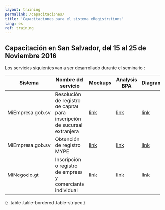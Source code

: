 ```yaml
---
layout: training
permalink: /capacitaciones/
title: 'Capacitaciones para el sistema eRegistrations'
lang: es
ref: training
---
```

## Capacitación en San Salvador, del 15 al 25 de Noviembre 2016

Los servicios siguientes van a ser desarrollado durante el seminario : 

Sistema | Nombre del servicio | Mockups | Analysis BPA | Diagram
--- | --- | --- | --- |--- 
MiEmpresa.gob.sv | Resolución de registro de capital para inscripción de sucursal extranjera | [link](http://dadd7a.axshare.com/#p=guide) | [link](https://docs.google.com/document/d/10H-GeCcE591dXQTuzyScWl44dwNZC6s07tyqGWbCRtg/edit?usp=sharing) | [link](https://docs.google.com/spreadsheets/d/10j7_xSinyGSeowS-co4ltNkXtrvPMhSK8Hp5mKM9Yr4/edit?usp=sharing) | 
MiEmpresa.gob.sv | Obtención de registro MYPE | [link](http://w14glk.axshare.com) | [link](https://docs.google.com/document/d/1-B-huszzTx5kesEPx0w5pTLDbZuVeixHrbkhek7lefU/edit?usp=sharing) | [link](https://docs.google.com/spreadsheets/d/1A8PgGaP0bRXKUfkTYNFvAZbTp6q6P48UUlFLF4xBDTg/edit?usp=sharing) |
MiNegocio.gt | Inscripción o registro de empresa y comerciante individual | [link](http://6rg64n.axshare.com) | [link](https://docs.google.com/document/d/17dhdSjxy6EHvbNy4rPAn8ne4C-e9HpN_QR0He9MupWM/edit?usp=sharing) | [link]() |
{: .table .table-bordered .table-striped }


<!---
{% assign trainings = site.trainings | where: "lang", page.lang | where: "category", "training" | sort: "number" %}

{% for training in trainings %}
<table class="table table-bordered table-striped table-info">
  <tbody>
    <tr>
      <td style="width: 25%"><a href="{{ training.url }}">{{ site.training-pages.title.single[page.lang]}} {{ training.number }}</a></td>
      <td>{{ training.title }}{% if training.level %} - {{ site.training-pages.sections.level[page.lang]}} {{ training.level }}{% endif %}</td>
    </tr>
    <tr>
      <td>{{ site.training-pages.sections.objectives[page.lang]}}</td>
      <td>{{ training.objectives | markdownify }}</td>
    </tr>
    <tr>
      <td>{{ site.training-pages.sections.duration[page.lang]}}</td>
      <td>{{ training.duration }}</td>
    </tr>
  </tbody>
</table>
{% endfor %}
--->